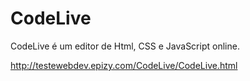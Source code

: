 # CodeLive
CodeLive é um editor de Html, CSS e JavaScript online. 

http://testewebdev.epizy.com/CodeLive/CodeLive.html
